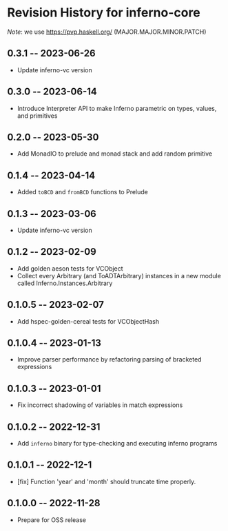 # Revision History for inferno-core
*Note*: we use https://pvp.haskell.org/ (MAJOR.MAJOR.MINOR.PATCH)

## 0.3.1 -- 2023-06-26
* Update inferno-vc version

## 0.3.0 -- 2023-06-14
* Introduce Interpreter API to make Inferno parametric on types, values, and primitives

## 0.2.0 -- 2023-05-30
* Add MonadIO to prelude and monad stack and add random primitive

## 0.1.4 -- 2023-04-14
* Added `toBCD` and `fromBCD` functions to Prelude

## 0.1.3 -- 2023-03-06
* Update inferno-vc version

## 0.1.2 -- 2023-02-09
* Add golden aeson tests for VCObject
* Collect every Arbitrary (and ToADTArbitrary) instances in a new module called Inferno.Instances.Arbitrary 

## 0.1.0.5 -- 2023-02-07
* Add hspec-golden-cereal tests for VCObjectHash

## 0.1.0.4 -- 2023-01-13
* Improve parser performance by refactoring parsing of bracketed expressions

## 0.1.0.3 -- 2023-01-01
* Fix incorrect shadowing of variables in match expressions

## 0.1.0.2 -- 2022-12-31
* Add `inferno` binary for type-checking and executing inferno programs

## 0.1.0.1 -- 2022-12-1
* [fix] Function 'year' and 'month' should truncate time properly.

## 0.1.0.0 -- 2022-11-28
* Prepare for OSS release
